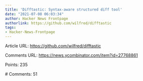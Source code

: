 ```yaml
---
title: 'Difftastic: Syntax-aware structured diff tool'
date: "2021-07-08 06:03:34"
author: Hacker News Frontpage
authorlink: https://github.com/wilfred/difftastic
tags:
- Hacker-News-Frontpage
---
```


<p>Article URL: <a href="https://github.com/wilfred/difftastic">https://github.com/wilfred/difftastic</a></p>
<p>Comments URL: <a href="https://news.ycombinator.com/item?id=27768861">https://news.ycombinator.com/item?id=27768861</a></p>
<p>Points: 235</p>
<p># Comments: 51</p>
